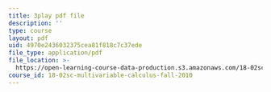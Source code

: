```yaml
---
title: 3play pdf file
description: ''
type: course
layout: pdf
uid: 4970e2436032375cea81f818c7c37ede
file_type: application/pdf
file_location: >-
  https://open-learning-course-data-production.s3.amazonaws.com/18-02sc-multivariable-calculus-fall-2010/4970e2436032375cea81f818c7c37ede_qA83eznsKp8.pdf
course_id: 18-02sc-multivariable-calculus-fall-2010
---
```

